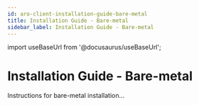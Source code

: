 ```yaml
---
id: aro-client-installation-guide-bare-metal
title: Installation Guide - Bare-metal
sidebar_label: Installation Guide - Bare-metal
---
```

import useBaseUrl from '@docusaurus/useBaseUrl';

# Installation Guide - Bare-metal
Instructions for bare-metal installation...
